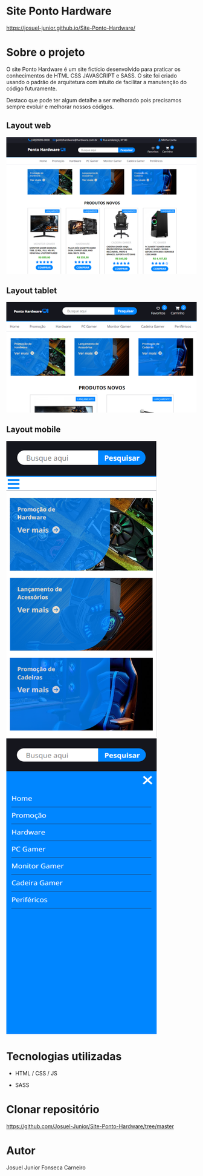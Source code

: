 # Site Ponto Hardware
https://josuel-junior.github.io/Site-Ponto-Hardware/

# Sobre o projeto

O site Ponto Hardware é um site fictício desenvolvido para praticar os conhecimentos de HTML CSS JAVASCRIPT e SASS.
O site foi criado usando o padrão de arquitetura com intuito de facilitar a manutenção do código futuramente.

Destaco que pode ter algum detalhe a ser melhorado pois precisamos sempre evoluir e melhorar nossos códigos. 




## Layout web
![Web ](https://github.com/Josuel-Junior/projects-images/blob/master/image%20Ponto-Hardware/Layout-web.PNG)


## Layout tablet
![Tablet ](https://github.com/Josuel-Junior/projects-images/blob/master/image%20Ponto-Hardware/Layout-tablet.PNG)


## Layout mobile

![Mobile](https://raw.githubusercontent.com/Josuel-Junior/projects-images/master/image%20Ponto-Hardware/Layout-mobile.PNG)
![Mobile](https://raw.githubusercontent.com/Josuel-Junior/projects-images/master/image%20Ponto-Hardware/Layout-mobile-menu.png)



# Tecnologias utilizadas

- HTML / CSS / JS

- SASS

# Clonar repositório
https://github.com/Josuel-Junior/Site-Ponto-Hardware/tree/master

# Autor

Josuel Junior Fonseca Carneiro
